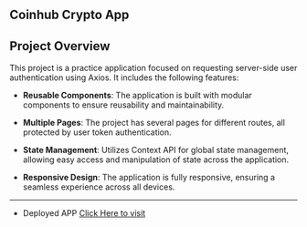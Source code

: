## Coinhub Crypto App

## Project Overview

This project is a practice application focused on requesting server-side user authentication using Axios. It includes the following features:

- **Reusable Components**: The application is built with modular components to ensure reusability and maintainability.

- **Multiple Pages**: The project has several pages for different routes, all protected by user token authentication.

- **State Management**: Utilizes Context API for global state management, allowing easy access and manipulation of state across the application.

- **Responsive Design**: The application is fully responsive, ensuring a seamless experience across all devices.

---

- Deployed APP <a href="https://coinhub-crypto-djml8rv17-chirag-devdas-projects.vercel.app/">Click Here to visit</a>
